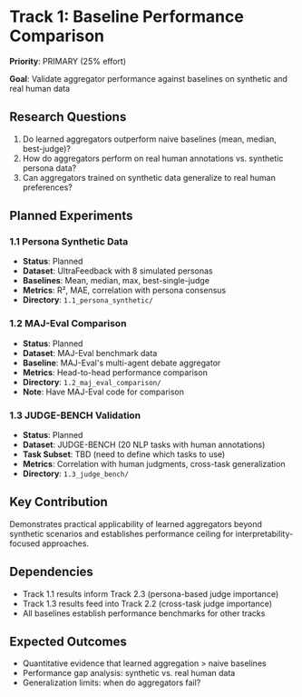 # Track 1: Baseline Performance Comparison

**Priority**: PRIMARY (25% effort)

**Goal**: Validate aggregator performance against baselines on synthetic and real human data

## Research Questions

1. Do learned aggregators outperform naive baselines (mean, median, best-judge)?
2. How do aggregators perform on real human annotations vs. synthetic persona data?
3. Can aggregators trained on synthetic data generalize to real human preferences?

## Planned Experiments

### 1.1 Persona Synthetic Data
- **Status**: Planned
- **Dataset**: UltraFeedback with 8 simulated personas
- **Baselines**: Mean, median, max, best-single-judge
- **Metrics**: R², MAE, correlation with persona consensus
- **Directory**: `1.1_persona_synthetic/`

### 1.2 MAJ-Eval Comparison
- **Status**: Planned
- **Dataset**: MAJ-Eval benchmark data
- **Baseline**: MAJ-Eval's multi-agent debate aggregator
- **Metrics**: Head-to-head performance comparison
- **Directory**: `1.2_maj_eval_comparison/`
- **Note**: Have MAJ-Eval code for comparison

### 1.3 JUDGE-BENCH Validation
- **Status**: Planned
- **Dataset**: JUDGE-BENCH (20 NLP tasks with human annotations)
- **Task Subset**: TBD (need to define which tasks to use)
- **Metrics**: Correlation with human judgments, cross-task generalization
- **Directory**: `1.3_judge_bench/`

## Key Contribution

Demonstrates practical applicability of learned aggregators beyond synthetic scenarios and establishes performance ceiling for interpretability-focused approaches.

## Dependencies

- Track 1.1 results inform Track 2.3 (persona-based judge importance)
- Track 1.3 results feed into Track 2.2 (cross-task judge importance)
- All baselines establish performance benchmarks for other tracks

## Expected Outcomes

- Quantitative evidence that learned aggregation > naive baselines
- Performance gap analysis: synthetic vs. real human data
- Generalization limits: when do aggregators fail?
